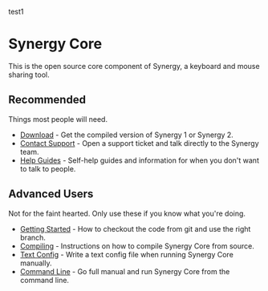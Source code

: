 test1

# Synergy Core

This is the open source core component of Synergy, a keyboard and mouse sharing tool.

## Recommended

Things most people will need.

* <a href="https://symless.com/synergy/downloads">Download</a> - Get the compiled version of Synergy 1 or Synergy 2.
* <a href="https://symless.com/contact/customer-support">Contact Support</a> - Open a support ticket and talk directly to the Synergy team.
* <a href="https://symless.com/synergy-help">Help Guides</a> - Self-help guides and information for when you don't want to talk to people.

## Advanced Users

Not for the faint hearted. Only use these if you know what you're doing.

* <a href="https://github.com/symless/synergy-core/wiki/Getting-Started">Getting Started</a> - How to checkout the code from git and use the right branch.
* <a href="https://github.com/symless/synergy-core/wiki/Compiling">Compiling</a> - Instructions on how to compile Synergy Core from source.
* <a href="https://github.com/symless/synergy-core/wiki/Text-Config">Text Config</a> - Write a text config file when running Synergy Core manually.
* <a href="https://github.com/symless/synergy-core/wiki/Command-Line">Command Line</a> - Go full manual and run Synergy Core from the command line.
